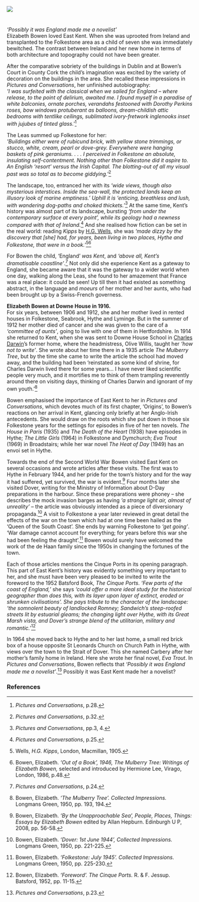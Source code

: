 <html><head></head><body><a href="https://juncture-digital.org"><img src="https://juncture-digital.org/images/ve-button.png"/></a>
<param author="Diana Hirst" banner="https://upload.wikimedia.org/wikipedia/commons/f/f7/Down_House_RC.jpg" layout="vtl" title="Elizabeth Bowen (1899-1973)" ve-config=""/>

<param aliases="Folkestone" eid="Q375314" ve-entity=""/>
<param aliases="The Leas" eid="Q26314321" ve-entity=""/>
<param aliases="Hythe" eid="Q967166" ve-entity=""/>
<param aliases="Seabrook" eid="Q7440217" ve-entity=""/>
<param aliases="Lyminge" eid="Q1870143" ve-entity=""/>
<param aliases="Downe House School" eid="Q125344" ve-entity=""/>
<param aliases="Romney" eid="Q181071" ve-entity=""/>
<param aliaases="St Leonard's Church" eid="Q17529941" ve-entity=""/> 
<param aliaases="Dover" eid="Q179224" ve-entity=""/> 
<param aliaases="Sandwich" eid="Q26163" ve-entity=""/> 
<param aliaases="Great Marsh" eid="Q1506093" ve-entity=""/> 
<param aliases="Cinque Ports" eid="Q748895" ve-entity=""/>
<param aliases="Dymchurch" eid="Q2796278" ve-entity=""/>
<param aliases="Broadstairs" eid="Q922739" ve-entity=""/>

#
                                                
_‘Possibly it was England made me a novelist’_   
Elizabeth Bowen loved East Kent. When she was uprooted from Ireland and transplanted to the Folkestone area as a child of seven she was immediately bewitched. The contrast between Ireland and her new home in terms of both architecture and topography could not have been greater. 
<param manifest="https://iiif.juncture-digital.org/gh:kent-map/images/20c/The_Kent_coast_(IA_kentcoast00lewirich).jpg/manifest.json" ve-image-v2/>
<param center="Q375314" ve-map="" zoom="15"/>

After the comparative sobriety of the buildings in Dublin and at Bowen’s Court in County Cork the child’s imagination was excited by the variety of decoration on the buildings in the area. She recalled these impressions in _Pictures and Conversations_, her unfinished autobiography:   
_'I was surfeited with the classical when we sailed for England – where release, to the point of delirium, awaited me. I found myself in a paradise of white balconies, ornate porches, verandahs festooned with Dorothy Perkins roses, bow windows protuberant as balloons, dream-childish attic bedrooms with tentlike ceilings, sublimated ivory-fretwork inglenooks inset with jujubes of tinted glass.'_[^ref1]
<param manifest="https://iiif.juncture-digital.org/wc:Rosa_%27Dorothy_Perkins%27_01.jpg/manifest.json" ve-image-v2/>
<param center="Q26314321" ve-map="" zoom="15"/>

The Leas summed up Folkestone for her:      
_'Buildings either were of rubicund brick, with yellow stone trimmings, or stucco, white, cream, pearl or dove-grey. Everywhere were hanging baskets of pink geraniums. . . . I perceived in Folkestone an absolute, insulating self-contentment. Nothing other than Folkestone did it aspire to. An English ‘resort’ versus the Irish Capital. The blotting-out of all my visual past was so total as to become giddying.'_[^ref2]   
<param attribution="Diana Hirst" label="Folkestone" url="https://stor.artstor.org/stor/217498b0-8935-4fb8-b565-6eb02161a180" ve-image=""/>
<param center="Q26314321" ve-map="" zoom="15"/>

The landscape, too, entranced her with its _‘wide views, though also mysterious interstices.  Inside the sea-wall, the protected lands keep an illusory look of marine emptiness.’ Uphill it is ‘enticing, breathless and lush, with wandering dog-paths and choked thickets.’_[^ref3]  At the same time, Kent’s history was almost part of its landscape, bursting _‘from under the contemporary surface at every point’, while its geology had a newness compared with that of Ireland._[^ref4]   And she realised how fiction can be set in the real world: reading _Kipps_ by [H.G. Wells](/20c/20c-wellshg-biography), she was _‘made dizzy by the discovery that [she] had, for years, been living in two places, Hythe and Folkestone, that were in a book.’_[^ref5][^ref6]  
<param manifest="https://iiif.juncture-digital.org/wc:H_G_Wells_pre_1922.jpg/manifest.json" ve-image-v2/>
<param center="Q375314" ve-map="" zoom="15"/>

For Bowen the child, ‘England’ _was Kent_, and _‘above all, Kent’s dramatisable coastline’_.[^ref7]   Not only did she experience Kent as a gateway to England, she became aware that it was the gateway to a wider world when one day, walking along the Leas, she found to her amazement that France was a real place: it could be seen! Up till then it had existed as something abstract, in the language and _moeurs_ of her mother and her aunts, who had been brought up by a Swiss-French governess. 
<param manifest="https://iiif.juncture-digital.org/wc:The_Lees_-i.e.%2C_Leas-%2C_Folkestone%2C_England-LCCN2002696746.jpg/manifest.json" ve-image-v2/>
 
**Elizabeth Bowen at Downe House in 1916.**   
For six years, between 1906 and 1912, she and her mother lived in rented houses in Folkestone, Seabrook, Hythe and Lyminge. But in the summer of 1912 her mother died of cancer and she was given to the care of a _‘committee of aunts’_, going to live with one of them in Hertfordshire. In 1914 she returned to Kent, when she was sent to Downe House School in [Charles Darwin](/19c/19c-darwin-biography)’s former home, where the headmistress, Olive Willis, taught her _‘how not to write’_. She wrote about her time there in a 1935 article _The Mulberry Tree_, but by the time she came to write the article the school had moved away, and the building had been ‘reinstated as some kind of shrine, for Charles Darwin lived there for some years... I have never liked scientific people very much, and it mortifies me to think of them trampling reverently around there on visiting days, thinking of Charles Darwin and ignorant of my own youth.’[^ref8] 
<param manifest="https://iiif.juncture-digital.org/gh:kent-map/images/20c/Down House banner.jpg/manifest.json" ve-image-v2/>
<param manifest="https://iiif.juncture-digital.org/wc:Down_House_RC.jpg/manifest.json" ve-image-v2/>
<param center="Q3038318" ve-map="" zoom="20"/>

Bowen emphasised the importance of East Kent to her in _Pictures and Conversations_, which devotes much of its first chapter, ‘Origins’, to Bowen’s reactions on her arrival in Kent, glancing only briefly at her Anglo-Irish antecedents. She would draw on the roots which she put down in those six Folkestone years for the settings for episodes in five of her ten novels. _The House in Paris_ (1935) and _The Death of the Heart_ (1938) have episodes in Hythe; _The Little Girls_ (1964) in Folkestone and Dymchurch; _Eva Trout_ (1969) in Broadstairs; while her war novel _The Heat of Day_ (1949) has an envoi set in Hythe. 
<param manifest="https://iiif.juncture-digital.org/gh:kent-map/images/20c/Bleak House Broadstairs MJC.jpg/manifest.json" ve-image-v2/>
<param center="Q922739" ve-map="" zoom="10"/>
 
Towards the end of the Second World War Bowen visited East Kent on several occasions and wrote articles after these visits. The first was to Hythe in February 1944, and her pride for the town’s history and for the way it had suffered, yet survived, the war is evident.[^ref9]  Four months later she visited Dover, writing for the Ministry of Information about D-Day preparations in the harbour. Since these preparations were phoney – she describes the mock invasion barges as having _‘a strange light air, almost of unreality’_ – the article was obviously intended as a piece of diversionary propaganda.[^ref10]  A visit to Folkestone a year later reviewed in great detail the effects of the war on the town which had at one time been hailed as the ‘Queen of the South Coast’. She ends by warning Folkestone to _‘get going’_. ‘War damage cannot account for everything; for years before this war she had been feeling the draught’.[^ref11]  Bowen would surely have welcomed the work of the de Haan family since the 1950s in changing the fortunes of the town.
<param center="Q967166" ve-map="" zoom="15"/>

Each of those articles mentions the Cinque Ports in its opening paragraph. This part of East Kent’s history was evidently something very important to her, and she must have been very pleased to be invited to write the foreword to the 1952 Batsford Book, _The Cinque Ports_. _‘Few parts of the coast of England,’_ she says _‘could offer a more ideal study for the historical geographer than does this, with its layer upon layer of extinct, eroded or shrunken civilisations’.  She pays tribute to the character of the landscape:  ‘the somnolent beauty of landlocked Romney; Sandwich’s steep-roofed streets lit by estuarial gleams;  the changing light over Hythe, with its Great Marsh vista, and Dover’s strange blend of the utilitarian, military and romantic.’_[^ref12] 
<param manifest="https://iiif.juncture-digital.org/wc:High_tide_on_the_River_Stour%2C_near_Gazen_Salts%2C_Sandwich_-_geograph.org.uk_-_736584.jpg/manifest.json" ve-image-v2/>
<param manifest="https://iiif.juncture-digital.org/wc:Romney_Marsh_from_Lympne.JPG/manifest.json" ve-image-v2/>
<param center="Q375314" ve-map="" zoom="15"/>

In 1964 she moved back to Hythe and to her last home, a small red brick box of a house opposite St Leonards Church on Church Path in Hythe, with views over the town to the Strait of Dover. This she named Carbery after her mother’s family home in Ireland. Here she wrote her final novel, _Eva Trout_. 
In _Pictures and Conversations_, Bowen reflects that _‘Possibly it was England made me a novelist’_.[^ref13]  Possibly it was East Kent made her a novelist?
<param manifest="https://iiif.juncture-digital.org/wc:St_Leonard%27s_church%2C_Hythe.jpg/manifest.json" ve-image-v2/>
<param center="Q17529941" ve-map="" zoom="15"/>

### References

[^ref1]: _Pictures and Conversations_, p.28.      
[^ref2]: _Pictures and Conversations_, p.32.   
[^ref3]: _Pictures and Conversations_, pp.3, 4.   
[^ref4]: _Pictures and Conversations_, p.25.   
[^ref5]: Wells, _H.G. Kipps_, London, Macmillan, 1905.   
[^ref6]: Bowen, Elizabeth. _‘Out of a Book’, 1946, The Mulberry Tree: Writings of Elizabeth Bowen,_ selected and introduced by Hermione Lee, Virago, London, 1986, p.48.   
[^ref7]: _Pictures and Conversations_, p.24.   
[^ref8]: Bowen, Elizabeth. _‘The Mulberry Tree’. Collected Impressions._ Longmans Green, 1950, pp. 193, 194.   
[^ref9]: Bowen, Elizabeth. _‘By the Unapproachable Sea’, People, Places, Things: Essays by Elizabeth Bowen_ edited by Allan Hepburn. Edinburgh U P, 2008, pp. 56-58.   
[^ref10]: Bowen, Elizabeth. _‘Dover: 1st June 1944’, Collected Impressions._ Longmans Green, 1950, pp. 221-225.   
[^ref11]: Bowen, Elizabeth. _‘Folkestone: July 1945’. Collected Impressions._ Longmans Green, 1950, pp. 225-230.   
[^ref12]: Bowen, Elizabeth. _‘Foreword’. The Cinque Ports._ R. &amp; F. Jessup. Batsford, 1952, pp. 11-15.   
[^ref13]: _Pictures and Conversations_, p.23.   
</body></html>